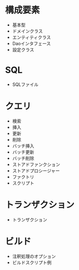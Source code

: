 # 構成要素

- 基本型
- ドメインクラス
- エンティティクラス
- Daoインタフェース
- 設定クラス

# SQL
- SQLファイル

# クエリ
- 検索
- 挿入
- 更新
- 削除
- バッチ挿入
- バッチ更新
- バッチ削除
- ストアドファンクション
- ストアドプロシージャー
- ファクトリ
- スクリプト

# トランザクション
- トランザクション

# ビルド
- 注釈処理のオプション
- ビルドスクリプト例
